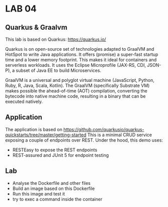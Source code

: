 # LAB 04

## Quarkus & Graalvm
This lab is based on Quarkus: https://quarkus.io/

Quarkus is on open-source set of technologies adapted to GraalVM and HotSpot to write Java applications. It offers (promise) a super-fast startup time and a lower memory footprint. This makes it ideal for containers and serverless workloads. It uses the Eclipse Microprofile (JAX-RS, CDI, JSON-P), a subset of Java EE to build Microservices.

GraalVM is a universal and polyglot virtual machine (JavaScript, Python, Ruby, R, Java, Scala, Kotlin). The GraalVM (specifically Substrate VM) makes possible the ahead-of-time (AOT) compilation, converting the bytecode into native machine code, resulting in a binary that can be executed natively.


## Application

The application is based on https://github.com/quarkusio/quarkus-quickstarts/tree/master/getting-started 
This is a minimal CRUD service exposing a couple of endpoints over REST.
Under the hood, this demo uses:
- RESTEasy to expose the REST endpoints
- REST-assured and JUnit 5 for endpoint testing

## Lab

* Analyse the Dockerfile and other files
* Build an image based on this Dockerfile 
* Run this image and test it
* try to exec a command inside the container
